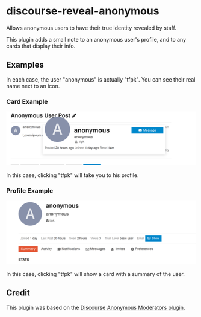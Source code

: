 # discourse-reveal-anonymous

Allows anonymous users to have their true identity revealed by staff.

This plugin adds a small note to an anonymous user's profile, and to any cards that display their info.

## Examples

In each case, the user "anonymous" is actually "tfpk". You can see their real name next to an icon.

### Card Example

![Card Demo](demo/card.png)

In this case, clicking "tfpk" will take you to his profile.

### Profile Example

![Profile Demo](demo/profile.png)

In this case, clicking "tfpk" will show a card with a summary of the user.

## Credit

This plugin was based on the [Discourse Anonymous Moderators plugin](https://github.com/discourse/discourse-anonymous-moderators/).
